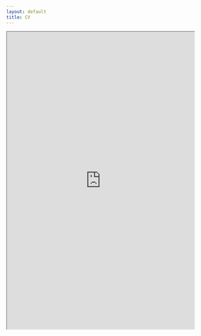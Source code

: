 ```yaml
---
layout: default
title: CV
---
```

  <iframe src="https://docs.google.com/document/d/e/2PACX-1vQ_14Bl3bFOdd0O7qSxpHD3JzrPnpIsBIB3O_OLYqncS44tUO1AigL8CTVGHlptPaqxAOJAsGXhSs4Y/pub?embedded=true" width="100%" height=800em> </iframe>
